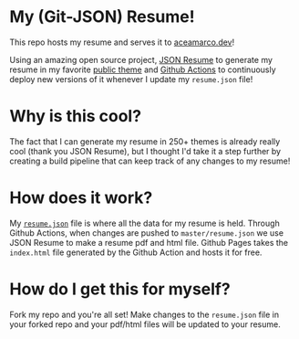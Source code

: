 # My (Git-JSON) Resume!

This repo hosts my resume and serves it to [aceamarco.dev](https://www.aceamarco.dev)!

Using an amazing open source project, [JSON Resume](https://jsonresume.org/) to 
generate my resume in my favorite [public theme](https://www.npmjs.com/package/jsonresume-theme-macchiato-ibic) 
and [Github Actions](https://docs.github.com/en/actions) to continuously deploy new versions of it whenever I update my `resume.json` file!

# Why is this cool?

The fact that I can generate my resume in 250+ themes is already really cool (thank you JSON Resume), but I thought I'd take it a step further by creating a build pipeline that can keep track of any changes to my resume!

# How does it work?

My [`resume.json`](resume.json) file is where all the data for my resume is held. Through Github Actions, when changes are pushed to `master/resume.json` we use JSON Resume to make a resume pdf and html file. Github Pages takes the `index.html` file generated by the Github Action and hosts it for free.

# How do I get this for myself?

Fork my repo and you're all set! Make changes to the `resume.json` file in your forked repo and your pdf/html files will be updated to your resume.
